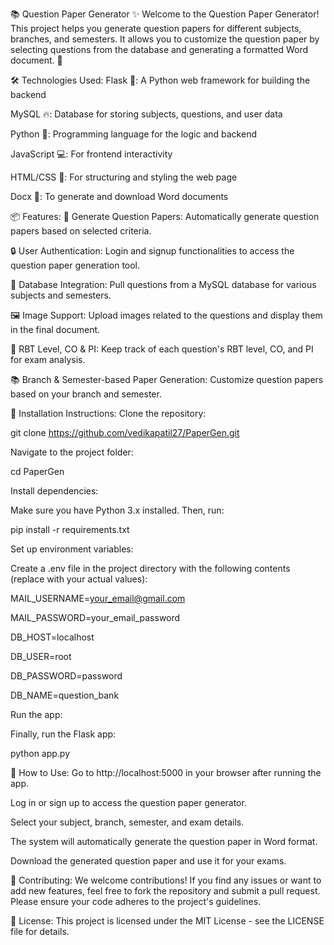 📚 Question Paper Generator ✨
Welcome to the Question Paper Generator! This project helps you generate question papers for different subjects, branches, and semesters. It allows you to customize the question paper by selecting questions from the database and generating a formatted Word document. 📝


🛠 Technologies Used:
Flask 🧨: A Python web framework for building the backend

MySQL 🔥: Database for storing subjects, questions, and user data

Python 🐍: Programming language for the logic and backend

JavaScript 💻: For frontend interactivity

HTML/CSS 🎨: For structuring and styling the web page

Docx 📄: To generate and download Word documents



📦 Features:
📄 Generate Question Papers: Automatically generate question papers based on selected criteria.

🔒 User Authentication: Login and signup functionalities to access the question paper generation tool.

📝 Database Integration: Pull questions from a MySQL database for various subjects and semesters.

🖼 Image Support: Upload images related to the questions and display them in the final document.

🎯 RBT Level, CO & PI: Keep track of each question's RBT level, CO, and PI for exam analysis.

📚 Branch & Semester-based Paper Generation: Customize question papers based on your branch and semester.



🔧 Installation Instructions:
Clone the repository:

git clone https://github.com/vedikapatil27/PaperGen.git

Navigate to the project folder:

cd PaperGen

Install dependencies:

Make sure you have Python 3.x installed. Then, run:

pip install -r requirements.txt

Set up environment variables:


Create a .env file in the project directory with the following contents (replace with your actual values):


MAIL_USERNAME=your_email@gmail.com

MAIL_PASSWORD=your_email_password

DB_HOST=localhost

DB_USER=root

DB_PASSWORD=password

DB_NAME=question_bank




Run the app:

Finally, run the Flask app:

python app.py



🚀 How to Use:
Go to http://localhost:5000 in your browser after running the app.

Log in or sign up to access the question paper generator.

Select your subject, branch, semester, and exam details.

The system will automatically generate the question paper in Word format.

Download the generated question paper and use it for your exams.



🤝 Contributing:
We welcome contributions! If you find any issues or want to add new features, feel free to fork the repository and submit a pull request. Please ensure your code adheres to the project's guidelines.



📄 License:
This project is licensed under the MIT License - see the LICENSE file for details.
